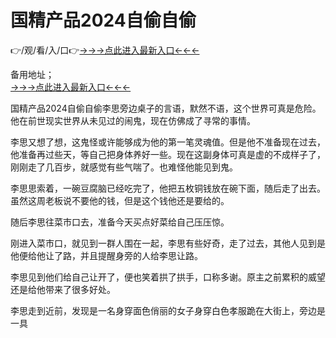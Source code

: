 # 国精产品2024自偷自偷
👉/观/看/入/口👉<a href="https://8h6e.com ">→→→点此进入最新入口←←←</a>
   

备用地址；  
<a href="https://6h8k.top ">→→→点此进入最新入口←←←</a>

国精产品2024自偷自偷李思旁边桌子的言语，默然不语，这个世界可真是危险。他在前世现实世界从未见过的闹鬼，现在仿佛成了寻常的事情。

李思又想了想，这鬼怪或许能够成为他的第一笔灵魂值。但是他不准备现在过去，他准备再过些天，等自己把身体养好一些。现在这副身体可真是虚的不成样子了，刚刚走了几百步，就感觉有些气喘了。也难怪他能见到鬼。

李思思索着，一碗豆腐脑已经吃完了，他把五枚铜钱放在碗下面，随后走了出去。虽然这周老板说不要他的钱，但是这个钱他还是要给的。

随后李思往菜市口去，准备今天买点好菜给自己压压惊。

刚进入菜市口，就见到一群人围在一起，李思有些好奇，走了过去，其他人见到是他便给他让了路，并且提醒身旁的人给李思让路。

李思见到他们给自己让开了，便也笑着拱了拱手，口称多谢。原主之前累积的威望还是给他带来了很多好处。

李思走到近前，发现是一名身穿面色俏丽的女子身穿白色孝服跪在大街上，旁边是一具
